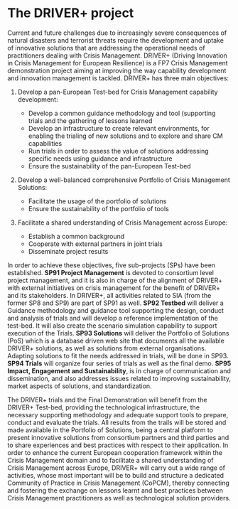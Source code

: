 # The DRIVER+ project

Current and future challenges due to increasingly severe consequences of natural disasters and terrorist threats require the development and uptake of innovative solutions that are addressing the operational needs of practitioners dealing with Crisis Management. DRIVER+ (Driving Innovation in Crisis Management for European Resilience) is a FP7 Crisis Management demonstration project aiming at improving the way capability development and innovation management is tackled. DRIVER+ has three main objectives:

1. Develop a pan-European Test-bed for Crisis Management capability development:

    -	Develop a common guidance methodology and tool (supporting trials and the gathering of lessons learned
    -	Develop an infrastructure to create relevant environments, for enabling the trialing of new solutions and to explore and share CM capabilities
    -	Run trials in order to assess the value of solutions addressing specific needs using guidance and infrastructure
    -	Ensure the sustainability of the pan-European Test-bed

2. Develop a well-balanced comprehensive Portfolio of Crisis Management Solutions:

    -	Facilitate the usage of the portfolio of solutions
    -	Ensure the sustainability of the portfolio of tools

3. Facilitate a shared understanding of Crisis Management across Europe:

    -	Establish a common background
    -	Cooperate with external partners in joint trials
    -	Disseminate project results

In order to achieve these objectives, five sub-projects (SPs) have been established. **SP91 Project Management** is devoted to consortium level project management, and it is also in charge of the alignment of DRIVER+ with external initiatives on crisis management for the benefit of DRIVER+ and its stakeholders. In DRIVER+, all activities related to SIA (from the former SP8 and SP9) are part of SP91 as well. **SP92 Testbed** will deliver a Guidance methodology and guidance tool supporting the design, conduct and analysis of trials and will develop a reference implementation of the test-bed. It will also create the scenario simulation capability to support execution of the Trials. **SP93 Solutions** will deliver the Portfolio of Solutions (PoS) which is a database driven web site that documents all the available DRIVER+ solutions, as well as solutions from external organisations. Adapting solutions to fit the needs addressed in trials, will be done in SP93. **SP94 Trials** will organize four series of trials as well as the final demo. **SP95 Impact, Engagement and Sustainability**, is in charge of communication and dissemination, and also addresses issues related to improving sustainability, market aspects of solutions, and standardization.

The DRIVER+ trials and the Final Demonstration will benefit from the DRIVER+ Test-bed, providing the technological infrastructure, the necessary supporting methodology and adequate support tools to prepare, conduct and evaluate the trials. All results from the trails will be stored and made available in the Portfolio of Solutions, being a central platform to present innovative solutions from consortium partners and third parties and to share experiences and best practices with respect to their application. In order to enhance the current European cooperation framework within the Crisis Management domain and to facilitate a shared understanding of Crisis Management across Europe, DRIVER+ will carry out a wide range of activities, whose most important will be to build and structure a dedicated Community of Practice in Crisis Management (CoPCM), thereby connecting and fostering the exchange on lessons learnt and best practices between Crisis Management practitioners as well as technological solution providers. 
